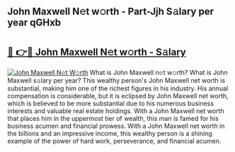 ## John Maxwell N𝚎t w𝚘rth - Part-Jjh S𝚊lary per year qGHxb

# <h2><a href="http://gc1qcd9.nevu.top/?p=John+Maxwell">🔗 👉🔴 John Maxwell N𝚎t w𝚘rth - S𝚊lary</a></h2>

[![John Maxwell N𝚎t W𝚘rth](https://i.imgur.com/Oavwk0R.jpeg)](http://gc1qcd9.nevu.top/?p=John+Maxwell)
What is John Maxwell n𝚎t w𝚘rth? What is John Maxwell s𝚊lary per year?
This wealthy person's John Maxwell net worth is substantial, making him one of the richest figures in his industry. His annual compensation is considerable, but it is eclipsed by John Maxwell net worth, which is believed to be more substantial due to his numerous business interests and valuable real estate holdings. With a John Maxwell net worth that places him in the uppermost tier of wealth, this man is famed for his business acumen and financial prowess. With a John Maxwell net worth in the billions and an impressive income, this wealthy person is a shining example of the power of hard work, perseverance, and financial acumen.
